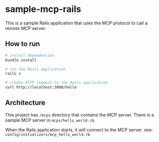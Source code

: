 # sample-mcp-rails

This is a sample Rails application that uses the MCP protocol to call a remote MCP server.

## How to run

```bash
# install dependencies
bundle install

# run the Rails application
rails s

# create HTTP request to the Rails application
curl http://localhost:3000/hello
```

## Architecture

This project has `/mcps` directory that contains the MCP server.
There is a sample MCP server in `mcps/hello_world.rb`.

When the Rails application starts, it will connect to the MCP server.
see: `config/initializers/mcp_hello_world.rb`
